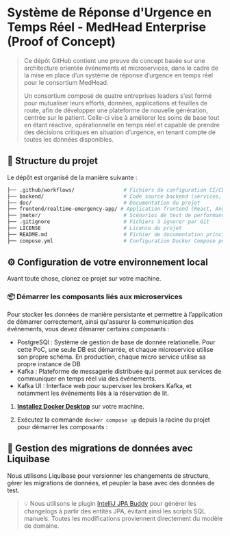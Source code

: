 # Système de Réponse d'Urgence en Temps Réel - MedHead Enterprise (Proof of Concept)

> Ce dépôt GitHub contient une preuve de concept basée sur une architecture orientée événements et microservices, dans le cadre de la mise en place d’un système de réponse d’urgence en temps réel pour le consortium MedHead.  
>
> Un consortium composé de quatre entreprises leaders s’est formé pour mutualiser leurs efforts, données, applications et feuilles de route, afin de développer une plateforme de nouvelle génération, centrée sur le patient. Celle-ci vise à améliorer les soins de base tout en étant réactive, opérationnelle en temps réel et capable de prendre des décisions critiques en situation d’urgence, en tenant compte de toutes les données disponibles.

## 📁 Structure du projet
Le dépôt est organisé de la manière suivante :

```bash
├── .github/workflows/                # Fichiers de configuration CI/CD (GitHub Actions)
├── backend/                          # Code source backend (services, domaine, API, etc.)
├── doc/                              # Documentation du projet
├── frontend/realtime-emergency-app/ # Application frontend (React, Angular, etc.)
├── jmeter/                           # Scénarios de test de performance JMeter
├── .gitignore                        # Fichiers à ignorer par Git
├── LICENSE                           # Licence du projet
├── README.md                         # Fichier de documentation principal
├── compose.yml                       # Configuration Docker Compose pour les microservices
```

## ⚙️ Configuration de votre environnement local

Avant toute chose, clonez ce projet sur votre machine.

### 📦 Démarrer les composants liés aux microservices

Pour stocker les données de manière persistante et permettre à l’application de démarrer correctement, ainsi qu'assurer la communication des évènements, vous devez démarrer certains composants :
- PostgreSQl : Système de gestion de base de donnée relationelle. Pour cette PoC, une seule DB est démarrée, et chaque microservice utilise son propre schéma. En production, chaque micro service utilise sa propre instance de DB
- Kafka : Plateforme de messagerie distribuée qui permet aux services de communiquer en temps réel via des événements.
- Kafka UI : Interface web pour superviser les brokers Kafka, et notamment les événements liés à la réservation de lit.

1. [**Installez Docker Desktop**](https://docs.docker.com/desktop/) sur votre machine.

2. Exécutez la commande `docker compose up` depuis la racine du projet pour démarrer les composants :

## 🧱 Gestion des migrations de données avec Liquibase
Nous utilisons Liquibase pour versionner les changements de structure, gérer les migrations de données, et peupler la base avec des données de test.

> 💡 Nous utilisons le plugin [IntelliJ JPA Buddy](https://plugins.jetbrains.com/plugin/15075-jpa-buddy) pour générer les changelogs à partir des entités JPA, évitant ainsi les scripts SQL manuels.
> Toutes les modifications proviennent directement du modèle de domaine.
